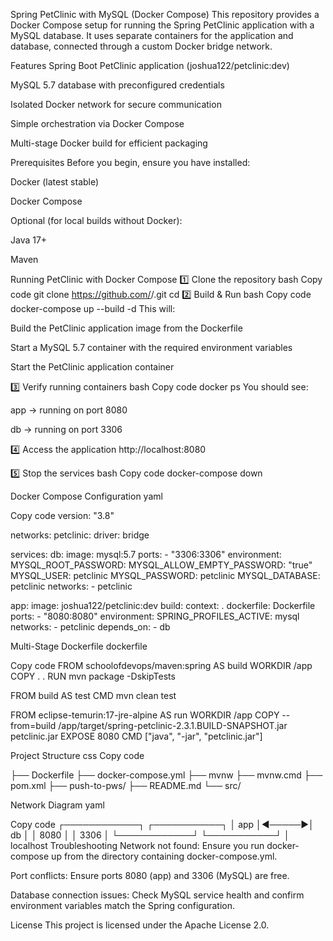 Spring PetClinic with MySQL (Docker Compose)
This repository provides a Docker Compose setup for running the Spring PetClinic application with a MySQL database.
It uses separate containers for the application and database, connected through a custom Docker bridge network.

Features
Spring Boot PetClinic application (joshua122/petclinic:dev)

MySQL 5.7 database with preconfigured credentials

Isolated Docker network for secure communication

Simple orchestration via Docker Compose

Multi-stage Docker build for efficient packaging

Prerequisites
Before you begin, ensure you have installed:

Docker (latest stable)

Docker Compose

Optional (for local builds without Docker):

Java 17+

Maven

Running PetClinic with Docker Compose
1️⃣ Clone the repository
bash
Copy code
git clone https://github.com/<your-username>/<your-repo>.git
cd <your-repo>
2️⃣ Build & Run
bash
Copy code
docker-compose up --build -d
This will:

Build the PetClinic application image from the Dockerfile

Start a MySQL 5.7 container with the required environment variables

Start the PetClinic application container

3️⃣ Verify running containers
bash
Copy code
docker ps
You should see:

app → running on port 8080

db → running on port 3306

4️⃣ Access the application
http://localhost:8080

5️⃣ Stop the services
bash
Copy code
docker-compose down

Docker Compose Configuration
yaml

Copy code
version: "3.8"

networks:
  petclinic:
    driver: bridge

services:
  db:
    image: mysql:5.7
    ports:
      - "3306:3306"
    environment:
      MYSQL_ROOT_PASSWORD:
      MYSQL_ALLOW_EMPTY_PASSWORD: "true"
      MYSQL_USER: petclinic
      MYSQL_PASSWORD: petclinic
      MYSQL_DATABASE: petclinic
    networks:
      - petclinic

  app:
    image: joshua122/petclinic:dev
    build:
      context: .
      dockerfile: Dockerfile
    ports:
      - "8080:8080"
    environment:
      SPRING_PROFILES_ACTIVE: mysql
    networks:
      - petclinic
    depends_on:
      - db
      
Multi-Stage Dockerfile
dockerfile

Copy code
FROM schoolofdevops/maven:spring AS build
WORKDIR /app
COPY . .
RUN mvn package -DskipTests

FROM build AS test
CMD mvn clean test

FROM eclipse-temurin:17-jre-alpine AS run
WORKDIR /app
COPY --from=build /app/target/spring-petclinic-2.3.1.BUILD-SNAPSHOT.jar petclinic.jar
EXPOSE 8080
CMD ["java", "-jar", "petclinic.jar"]

Project Structure
css
Copy code


├── Dockerfile
├── docker-compose.yml
├── mvnw
├── mvnw.cmd
├── pom.xml
├── push-to-pws/
├── README.md
└── src/

Network Diagram
yaml

Copy code
┌────────────┐       ┌───────────┐
│   app      │◄─────►│    db     │
│ 8080       │       │  3306     │
└────────────┘       └───────────┘
       │
  localhost
Troubleshooting
Network not found: Ensure you run docker-compose up from the directory containing docker-compose.yml.

Port conflicts: Ensure ports 8080 (app) and 3306 (MySQL) are free.

Database connection issues: Check MySQL service health and confirm environment variables match the Spring configuration.

License
This project is licensed under the Apache License 2.0.
